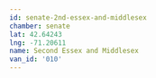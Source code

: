 ```yaml
---
id: senate-2nd-essex-and-middlesex
chamber: senate
lat: 42.64243
lng: -71.20611
name: Second Essex and Middlesex
van_id: '010'
---
```

